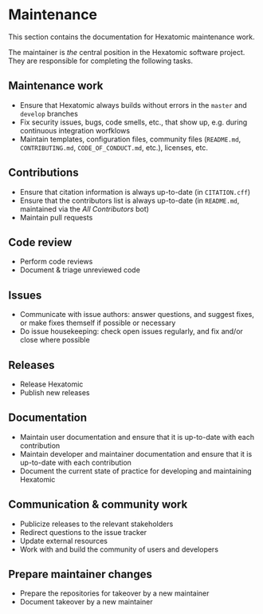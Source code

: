 # Maintenance

This section contains the documentation for Hexatomic maintenance work.

The maintainer is *the* central position in the Hexatomic software project.
They are responsible for completing the following tasks.

## <i class="fa fa-cogs"></i> Maintenance work

- Ensure that Hexatomic always builds without errors in the `master` and `develop` branches
- Fix security issues, bugs, code smells, etc., that show up, e.g. during continuous integration worfklows
- Maintain templates, configuration files, community files (`README.md`, `CONTRIBUTING.md`, `CODE_OF_CONDUCT.md`, etc.), licenses, etc.

## <i class="fa fa-plus-square"></i> Contributions

- Ensure that citation information is always up-to-date (in `CITATION.cff`)
- Ensure that the contributors list is always up-to-date (in `README.md`, maintained via the *All Contributors* bot)
- Maintain pull requests

## <i class="fa fa-search-plus"></i> Code review

- Perform code reviews
- Document & triage unreviewed code

## <i class="fa fa-question-circle"></i> Issues

- Communicate with issue authors: answer questions, and suggest fixes, or make fixes themself if possible or necessary
- Do issue housekeeping: check open issues regularly, and fix and/or close where possible

## <i class="fa fa-rocket"></i> Releases

- Release Hexatomic
- Publish new releases

## <i class="fa fa-book"></i> Documentation

- Maintain user documentation and ensure that it is up-to-date with each contribution
- Maintain developer and maintainer documentation and ensure that it is up-to-date with each contribution
- Document the current state of practice for developing and maintaining Hexatomic

## <i class="fa fa-comments"></i> Communication & community work

- Publicize releases to the relevant stakeholders
- Redirect questions to the issue tracker
- Update external resources
- Work with and build the community of users and developers

## <i class="fa fa-hand-o-right"></i> Prepare maintainer changes

- Prepare the repositories for takeover by a new maintainer
- Document takeover by a new maintainer
